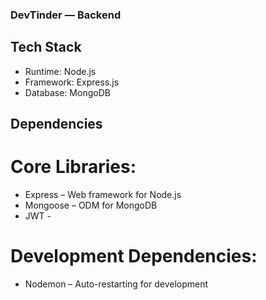 ### DevTinder — Backend

## Tech Stack

- Runtime: Node.js
- Framework: Express.js
- Database: MongoDB

## Dependencies

# Core Libraries:

- Express – Web framework for Node.js
- Mongoose – ODM for MongoDB
- JWT -

# Development Dependencies:

- Nodemon – Auto-restarting for development
